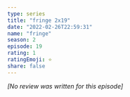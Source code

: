 ```yaml
---
type: series
title: "fringe 2x19"
date: "2022-02-26T22:59:31"
name: "fringe"
season: 2
episode: 19
rating: 1
ratingEmoji: ⭐️
share: false
---
```


*[No review was written for this episode]*
